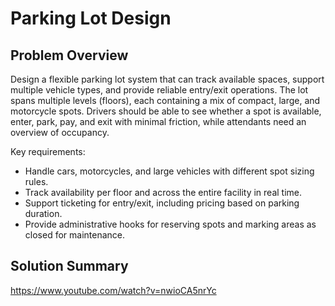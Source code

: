 # Parking Lot Design

## Problem Overview
Design a flexible parking lot system that can track available spaces, support multiple vehicle types, and provide reliable entry/exit operations. The lot spans multiple levels (floors), each containing a mix of compact, large, and motorcycle spots. Drivers should be able to see whether a spot is available, enter, park, pay, and exit with minimal friction, while attendants need an overview of occupancy.

Key requirements:
- Handle cars, motorcycles, and large vehicles with different spot sizing rules.
- Track availability per floor and across the entire facility in real time.
- Support ticketing for entry/exit, including pricing based on parking duration.
- Provide administrative hooks for reserving spots and marking areas as closed for maintenance.

## Solution Summary
https://www.youtube.com/watch?v=nwioCA5nrYc